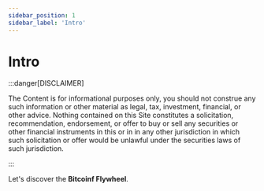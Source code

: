 ```yaml
---
sidebar_position: 1
sidebar_label: 'Intro'
---
```


# Intro 

:::danger[DISCLAIMER]

The Content is for informational purposes only, you should not construe any such information or other material as legal, tax, investment, financial, or other advice. Nothing contained on this Site constitutes a solicitation, recommendation, endorsement, or offer to buy or sell any securities or other financial instruments in this or in in any other jurisdiction in which such solicitation or offer would be unlawful under the securities laws of such jurisdiction.

:::

Let's discover the **Bitcoinf Flywheel**.
